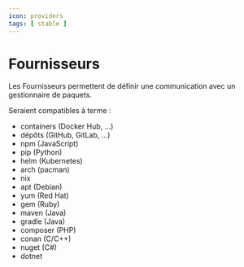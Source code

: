 ```yaml
---
icon: providers
tags: [ stable ]
---
```

# Fournisseurs

Les Fournisseurs permettent de définir une communication avec un gestionnaire de paquets.

Seraient compatibles à terme :

- containers (Docker Hub, …)
- dépôts (GitHub, GitLab, …)
- npm (JavaScript)
- pip (Python)
- helm (Kubernetes)
- arch (pacman)
- nix
- apt (Debian)
- yum (Red Hat)
- gem (Ruby)
- maven (Java)
- gradle (Java)
- composer (PHP)
- conan (C/C++)
- nuget (C#)
- dotnet
